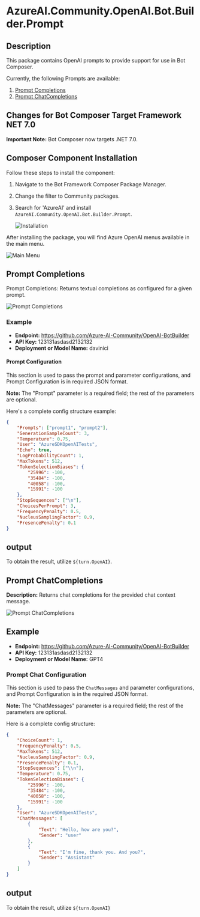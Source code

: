 # AzureAI.Community.OpenAI.Bot.Builder.Prompt

## Description

This package contains OpenAI prompts to provide support for use in Bot Composer.

Currently, the following Prompts are available:

1. [Prompt Completions](#prompt-completions)
2. [Prompt ChatCompletions](#prompt-chatcompletions)

## Changes for Bot Composer Target Framework NET 7.0

**Important Note:** Bot Composer now targets .NET 7.0.

## Composer Component Installation

Follow these steps to install the component:

1. Navigate to the Bot Framework Composer Package Manager.
2. Change the filter to Community packages.
3. Search for 'AzureAI' and install `AzureAI.Community.OpenAI.Bot.Builder.Prompt`.

   ![Installation](https://github.com/Azure-AI-Community/OpenAI-BotBuilder/assets/16264167/a61dd869-c010-4bda-8662-396282c3427a)

After installing the package, you will find Azure OpenAI menus available in the main menu.

![Main Menu](https://github.com/Azure-AI-Community/OpenAI-BotBuilder/assets/16264167/2a8c1d2e-0505-487c-819d-6c9dd1d2184e)

## Prompt Completions

Prompt Completions: Returns textual completions as configured for a given prompt.

![Prompt Completions](https://github.com/Azure-AI-Community/OpenAI-BotBuilder/assets/16264167/285a6f7e-d4b9-48f6-82d9-5e0aba577659)

### Example

- **Endpoint:** https://github.com/Azure-AI-Community/OpenAI-BotBuilder
- **API Key:** 123131asdasd2132132
- **Deployment or Model Name:** davinici

#### Prompt Configuration

This section is used to pass the prompt and parameter configurations, and Prompt Configuration is in required JSON format.

**Note:** The "Prompt" parameter is a required field; the rest of the parameters are optional.

Here's a complete config structure example:

```json
{
    "Prompts": ["prompt1", "prompt2"],
    "GenerationSampleCount": 3,
    "Temperature": 0.75,
    "User": "AzureSDKOpenAITests",
    "Echo": true,
    "LogProbabilityCount": 1,
    "MaxTokens": 512,
    "TokenSelectionBiases": {
        "25996": -100,
        "35484": -100,
        "40058": -100,
        "15991": -100
    },
    "StopSequences": ["\n"],
    "ChoicesPerPrompt": 3,
    "FrequencyPenalty": 0.5,
    "NucleusSamplingFactor": 0.9,
    "PresencePenalty": 0.1
}
```
## output
To obtain the result, utilize `${turn.OpenAI}`.


## Prompt ChatCompletions

**Description:** Returns chat completions for the provided chat context message.

![Prompt ChatCompletions](https://github.com/Azure-AI-Community/OpenAI-BotBuilder/assets/16264167/4fabe194-81ac-4d41-b628-6f0afe30bc71)

## Example

- **Endpoint:** https://github.com/Azure-AI-Community/OpenAI-BotBuilder
- **API Key:** 123131asdasd2132132
- **Deployment or Model Name:** GPT4

### Prompt Chat Configuration

This section is used to pass the `ChatMessages` and parameter configurations, and Prompt Configuration is in the required JSON format.

**Note:** The "ChatMessages" parameter is a required field; the rest of the parameters are optional.

Here is a complete config structure:

```json
{
    "ChoiceCount": 1,
    "FrequencyPenalty": 0.5,
    "MaxTokens": 512,
    "NucleusSamplingFactor": 0.9,
    "PresencePenalty": 0.1,
    "StopSequences": ["\\n"],
    "Temperature": 0.75,
    "TokenSelectionBiases": {
        "25996": -100,
        "35484": -100,
        "40058": -100,
        "15991": -100
    },
    "User": "AzureSDKOpenAITests",
    "ChatMessages": [
        {
            "Text": "Hello, how are you?",
            "Sender": "user"
        },
        {
            "Text": "I'm fine, thank you. And you?",
            "Sender": "Assistant"
        }
    ]
}
```
## output
To obtain the result, utilize `${turn.OpenAI}`
